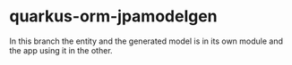 # quarkus-orm-jpamodelgen

In this branch the entity and the generated model is in its own module and the app using it in the other. 
